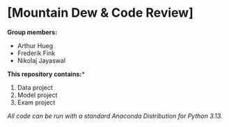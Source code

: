 # [Mountain Dew & Code Review]

**Group members:**
- Arthur Hueg
- Frederik Fink
- Nikolaj Jayaswal

**This repository contains:***

1. Data project
1. Model project
1. Exam project

*All code can be run with a standard Anaconda Distribution for Python 3.13.*